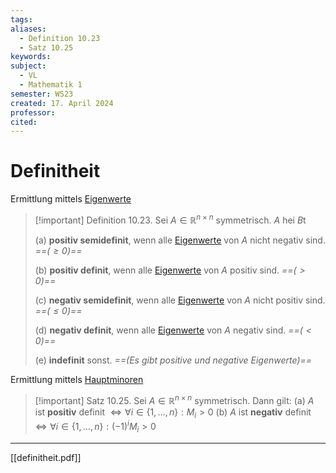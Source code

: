 ```yaml
---
tags: 
aliases:
  - Definition 10.23
  - Satz 10.25
keywords: 
subject:
  - VL
  - Mathematik 1
semester: WS23
created: 17. April 2024
professor: 
cited:
---
```

 

# Definitheit

Ermittlung mittels [Eigenwerte](../Analysis/Eigenvektor.md)

> [!important] Definition 10.23. Sei $A \in \mathbb{R}^{n \times n}$ symmetrisch. $A$ hei $B \mathrm{t}$
> 
> (a) **positiv semidefinit**, wenn alle [Eigenwerte](../Analysis/Eigenvektor.md) von $A$ nicht negativ sind. *==($\geq 0$)==*
> 
> (b) **positiv definit**, wenn alle [Eigenwerte](../Analysis/Eigenvektor.md) von $A$ positiv sind. *==($>0$)==*
> 
> (c) **negativ semidefinit**, wenn alle [Eigenwerte](../Analysis/Eigenvektor.md) von $A$ nicht positiv sind. *==($\leq 0$)==*
> 
> (d) **negativ definit**, wenn alle [Eigenwerte](../Analysis/Eigenvektor.md) von $A$ negativ sind. *==($<0$)==*
> 
> (e) **indefinit** sonst. *==(Es gibt positive und negative Eigenwerte)==*
> 

Ermittlung mittels [Hauptminoren](Hauptminoren.md)

> [!important] Satz 10.25. Sei $A \in \mathbb{R}^{n \times n}$ symmetrisch. Dann gilt:
(a) $A$ ist **positiv** definit $\Longleftrightarrow \forall i \in\{1, \ldots, n\}: M_i>0$
(b) $A$ ist **negativ** definit $\Longleftrightarrow \forall i \in\{1, \ldots, n\}:(-1)^i M_i>0$

---

[[definitheit.pdf]]

